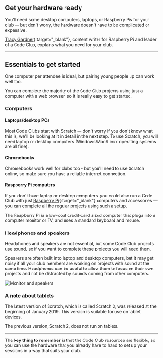 
## Get your hardware ready

You'll need some desktop computers, laptops, or Raspberry Pis for your club — but don't worry, the hardware doesn't have to be complicated or expensive.

[Tracy Gardner](https://www.futurelearn.com/profiles/5024498){:target="_blank"}, content writer for Raspberry Pi and leader of a Code Club, explains what you need for your club.

* * *

## Essentials to get started

One computer per attendee is ideal, but pairing young people up can work well too.

You can complete the majority of the Code Club projects using just a computer with a web browser, so it is really easy to get started.

### Computers

#### Laptops/desktop PCs

Most Code Clubs start with Scratch — don't worry if you don't know what this is, we'll be looking at it in detail in the next step. To use Scratch, you will need laptop or desktop computers (Windows/Mac/Linux operating systems are all fine).

#### Chromebooks

Chromebooks work well for clubs too - but you'll need to use Scratch online, so make sure you have a reliable internet connection.

#### Raspberry Pi computers

If you don't have laptop or desktop computers, you could also run a Code Club with just [Raspberry Pi](https://vimeo.com/90103691){:target="_blank"} computers and accessories — you can complete all the regular projects using such a setup.

The Raspberry Pi is a low-cost credit-card sized computer that plugs into a computer monitor or TV, and uses a standard keyboard and mouse.

### Headphones and speakers

Headphones and speakers are not essential, but some Code Club projects use sound, so if you want to complete these projects you will need them.

Speakers are often built into laptop and desktop computers, but it may get noisy if all your club members are working on projects with sound at the same time. Headphones can be useful to allow them to focus on their own projects and not be distracted by sounds coming from other computers.

![Monitor and speakers](https://s3-eu-west-1.amazonaws.com/rpf-futurelearn/CC+vol+training+/monitor+and+speakers.jpg)

### A note about tablets
The latest version of Scratch, which is called Scratch 3, was released at the beginning of January 2019. This version is suitable for use on tablet devices.

The previous version, Scratch 2, does not run on tablets.


* * *

The **key thing to remember** is that the Code Club resources are flexible, so you can use the hardware that you already have to hand to set up your sessions in a way that suits your club. 
